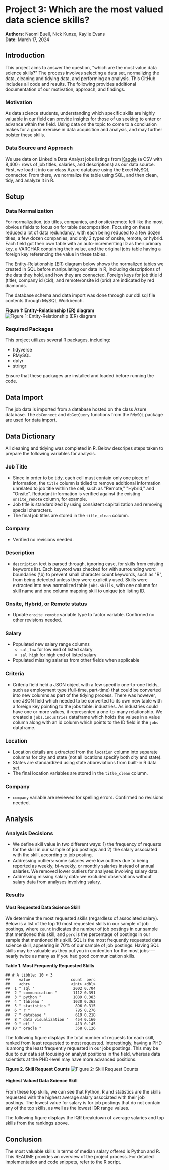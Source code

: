 # Project 3: Which are the most valued data science skills?

**Authors**: Naomi Buell, Nick Kunze, Kaylie Evans\
**Date**: March 17, 2024

## Introduction

This project aims to answer the question, "which are the most value data science skills?" The process involves selecting a data set, normalizing the data, cleaning and tidying data, and performing an analysis. This GitHub includes all code and results. The following provides additional documentation of our motivation, approach, and findings.

### Motivation

As data science students, understanding which specific skills are highly valuable in our field can provide insights for those of us seeking to enter or advance within the field. Using data on the topic to come to a conclusion makes for a good exercise in data acquisition and analysis, and may further bolster these skills.

### Data Source and Approach

We use data on LinkedIn Data Analyst jobs listings from [Kaggle](https://www.kaggle.com/datasets/cedricaubin/linkedin-data-analyst-jobs-listings) (a CSV with 8,400+ rows of job titles, salaries, and descriptions) as our data source. First, we load it into our class Azure database using the Excel MySQL connector. From there, we normalize the table using SQL, and then clean, tidy, and analyze it in R.

## Setup

### Data Normalization

For normalization, job titles, companies, and onsite/remote felt like the most obvious fields to focus on for table decomposition. Focusing on these reduced a lot of data redundancy, with each being reduced to a few dozen titles, a few dozen companies, and only 3 types of onsite, remote, or hybrid. Each field got their own table with an auto-incrementing ID as their primary key, a VARCHAR containing their value, and the original jobs table having a foreign key referencing the value in these tables.

The Entity-Relationship (ER) diagram below shows the normalized tables we created in SQL before manipulating our data in R, including descriptions of the data they hold, and how they are connected. Foreign keys for job title id (title), company id (cid), and remote/onsite id (orid) are indicated by red diamonds. 

The database schema and data import was done through our ddl.sql file contents through MySQL Workbench.

**Figure 1: Entity-Relationship (ER) diagram**
![Figure 1: Entity-Relationship (ER) diagram](ER.png)

### Required Packages

This project utilizes several R packages, including:

-   tidyverse
-   RMySQL
-   dplyr
-   stringr

Ensure that these packages are installed and loaded before running the code.

## Data Import

The job data is imported from a database hosted on the class Azure database. The `dbConnect` and `dbGetQuery` functions from the `RMySQL` package are used for data import.

## Data Dictionary

All cleaning and tidying was completed in R. Below descripes steps taken to prepare the following variables for analysis.

### Job Title

-   Since in order to be tidy, each cell must contain only one piece of information, the `title` column is tidied to remove additional information unrelated to job title within the cell, such as "Remote," "Hybrid," and "Onsite". Redudant information is verified against the existing `onsite_remote` column, for example.
-   Job title is standardized by using consistent capitalization and removing special characters.
-   The final job titles are stored in the `title_clean` column.

### Company

-   Verified no revisions needed.

### Description

-   `description` text is parsed through, ignoring case, for skills from existing keywords list. Each keyword was checked for with surrounding word boundaries (\\b) to prevent small character count keywords, such as "R", from being detected unless they were explicitly used. Skills were extracted into new normalized table `jobs.skills`, with one column for skill name and one column mapping skill to unique job listing ID.

### Onsite, Hybrid, or Remote status

-   Update `onsite_remote` variable type to factor variable. Confirmed no other revisions needed.

### Salary 

-  Populated new salary range columns
      - `sal_low` for low end of listed salary
      - `sal high` for high end of listed salary
- Populated missing salaries from other fields when applicable 

### Criteria

-   Criteria field held a JSON object with a few specific one-to-one fields, such as employment type (full-time, part-time) that could be converted into new columns as part of the tidying process. There was however, one JSON field which needed to be converted to its own new table with a foreign key pointing to the jobs table: industries. As industries could have one or more values, it represented a one-to-many relationship. We created a `jobs.industries` dataframe which holds the values in a value column along with an id column which points to the ID field in the `jobs` dataframe.

### Location

-   Location details are extracted from the `location` column into separate columns for city and state (not all locations specify both city and state).
-   States are standardized using state abbreviations from built-in R data set.
-   The final location variables are stored in the `title_clean` column.


### Company

-   `company` variable are reviewed for spelling errors. Confirmed no revisions needed.

## Analysis

### Analysis Decisions

- We define skill value in two different ways: 1) the frequency of requests for the skill in our sample of job postings and 2) the salary associated with the skill, according to job posting.
- Addressing outliers: some salaries were low outliers due to being reported as weekly, bi-weekly, or monthly salaries instead of annual salaries. We removed lower outliers for analyses involving salary data.
- Addressing missing salary data: we excluded observations without salary data from analyses involving salary.

### Results

#### Most Requested Data Science Skill

We determine the most requested skills (regardless of associated salary). Below is a list of the top 10 most requested skills in our sample of job postings, where `count` indicates the number of job postings in our sample that mentioned this skill, and `perc` is the percentage of postings in our sample that mentioned this skill. SQL is the most frequently requested data science skill, appearing in 70% of our sample of job postings. Having SQL skills may be valuable as they put you in contention for the most jobs-—nearly twice as many as if you had good communication skills.

**Table 1. Most Frequently Requested Skills**
```
## # A tibble: 10 × 3
##    value                  count  perc
##    <chr>                  <int> <dbl>
##  1 " sql "                 2002 0.704
##  2 " communication "       1112 0.391
##  3 " python "              1089 0.383
##  4 " tableau "             1030 0.362
##  5 " statistics "           896 0.315
##  6 " r "                    785 0.276
##  7 " database "             619 0.218
##  8 " data visualization "   454 0.160
##  9 " etl "                  413 0.145
## 10 " oracle "               358 0.126
```

The following figure displays the total number of requests for each skill, ranked from least requested to most requested. Interestingly, having a PHD is among the least frequently requested in our jobs postings. This may be due to our data set focusing on analyst positions in the field, whereas data scientists at the PHD-level may have more advanced positions. 

**Figure 2. Skill Request Counts**
![Figure 2: Skill Request Counts](most_requested_skills.png)

#### Highest Valued Data Science Skill 

From these top skills, we can see that Python, R and statistics are the skills requested with the highest average salary associated with their job postings. The lowest value for salary is for job postings that do not contain any of the top skills, as well as the lowest IQR range values.

The following figure displays the IQR breakdown of average salaries and top skills from the rankings above. 

## Conclusion

The most valuable skills in terms of median salary offered is Python and R.
This README provides an overview of the project process. For detailed implementation and code snippets, refer to the R script.
